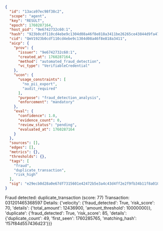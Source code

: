 ```json
{
  "id": "13aca97ec98f38c2",
  "scope": "agent",
  "key": "RESULT",
  "epoch": 1760287164,
  "host_pid": "9e6742732c60:1",
  "hash": "923b0cdf110cd4ebe9c1304d08a46f8e818a3411be26265ce43844d9fa47faad",
  "cid": "QmV1923b0cdf110cd4ebe9c1304d08a46f8e818a3411",
  "aicp": {
    "prov": {
      "issuer": "9e6742732c60:1",
      "created_at": 1760287164,
      "method": "automated_fraud_detection",
      "vc_type": "VerifiableCredential"
    },
    "ucon": {
      "usage_constraints": [
        "no_pii_export",
        "audit_required"
      ],
      "purpose": "fraud_detection_analysis",
      "enforcement": "mandatory"
    },
    "eval": {
      "confidence": 1.0,
      "evidence_count": 0,
      "review_status": "pending",
      "evaluated_at": 1760287164
    }
  },
  "sources": [],
  "edges": [],
  "metrics": {},
  "thresholds": {},
  "tags": [
    "fraud",
    "duplicate_transaction",
    "risk_high"
  ],
  "sig": "e29ecb0d28a0e67df7315601e42472b5e3a4c43d4ff2e2f9fb34b11f8a010a16"
}
```

Fraud detected: duplicate_transaction (score: 77)
Transaction: 031201465368597
Details: {'velocity': {'fraud_detected': True, 'risk_score': 70, 'details': {'total_amount': 12436900, 'amount_threshold': 10000000}}, 'duplicate': {'fraud_detected': True, 'risk_score': 85, 'details': {'duplicate_count': 49, 'first_seen': 1760285765, 'matching_hash': 'f57f84d557436d23'}}}